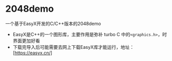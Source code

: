 # 2048demo
一个基于EasyX开发的C/C++版本的2048demo
 - EasyX是C++的一个图形库，主要作用是弥补 turbo C 中的```<graphics.h>```，时界面更加好看 
 - 下载完导入后可能需要去网上下载EasyX库才能运行，地址：[https://easyx.cn/]
